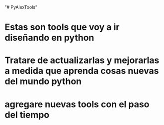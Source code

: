 "# PyAlexTools" 
# Estas son tools que voy a ir diseñando en python

# Tratare de actualizarlas y mejorarlas a medida que aprenda cosas nuevas del mundo python
# agregare nuevas tools con el paso del tiempo

